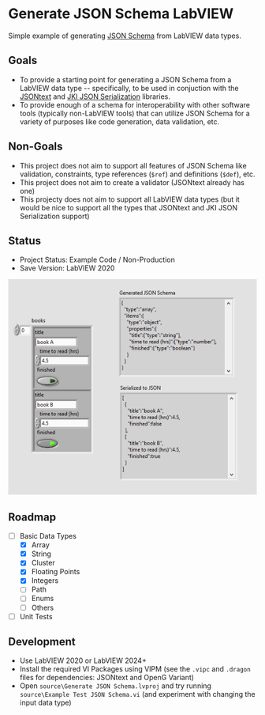 # Generate JSON Schema LabVIEW

Simple example of generating [JSON Schema](https://json-schema.org) from LabVIEW data types.


## Goals

- To provide a starting point for generating a JSON Schema from a LabVIEW data type -- specifically, to be used in conjuction with the [JSONtext](https://www.vipm.io/package/jdp_science_jsontext/) and [JKI JSON Serialization](https://www.vipm.io/package/jki_lib_json_serialization/) libraries.
- To provide enough of a schema for interoperability with other software tools (typically non-LabVIEW tools) that can utilize JSON Schema for a variety of purposes like code generation, data validation, etc.

## Non-Goals
- This project does not aim to support all features of JSON Schema like validation, constraints, type references (`$ref`) and definitions (`$def`), etc.
- This project does not aim to create a validator (JSONtext already has one)
- This projecty does not aim to support all LabVIEW data types (but it would be nice to support all the types that JSONtext and JKI JSON Serialization support)

## Status

- Project Status: Example Code / Non-Production
- Save Version: LabVIEW 2020

![example](docs/images/example_front_panel.png)

## Roadmap

- [ ] Basic Data Types
  - [x] Array
  - [x] String
  - [x] Cluster
  - [x] Floating Points
  - [x] Integers
  - [ ] Path
  - [ ] Enums
  - [ ] Others
- [ ] Unit Tests

## Development

- Use LabVIEW 2020 or LabVIEW 2024+
- Install the required VI Packages using VIPM (see the `.vipc` and `.dragon` files for dependencies: JSONtext and OpenG Variant)
- Open `source\Generate JSON Schema.lvproj` and try running `source\Example Test JSON Schema.vi` (and experiment with changing the input data type)